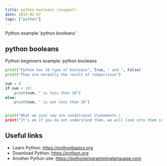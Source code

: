 ```yaml
---
title: python booleans (snippet)
date: 2019-02-07
tags: ["python"]
---
```

Python example 'python booleans'


## python booleans

Python beginners example: python booleans

```python
print("Python has 10 type of booleans", True, " and ", False)
print("They are normally the result of comparisons")

num = 8
if num < 10:
    print(num, " is less than 10")
else:
    print(num, " is not less than 10")


print("What we just saw are conditional statements.)
print("It's ok if you do not understand them, we will look into them in greater details very soon.")


```

## Useful links

- Learn Python: https://pythonbasics.org
- Download Python: https://python.org
- Another Python site: https://pythonprogramminglanguage.com

